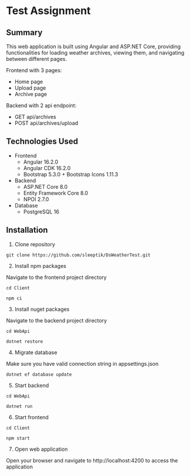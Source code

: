 ﻿# Test Assignment

## Summary

This web application is built using Angular and ASP.NET Core, providing functionalities for loading weather archives,
viewing them, and navigating between different pages.

Frontend with 3 pages:

- Home page
- Upload page
- Archive page

Backend with 2 api endpoint:

- GET api/archives
- POST api/archives/upload

## Technologies Used

- Frontend
    - Angular 16.2.0
    - Angular CDK 16.2.0
    - Bootstrap 5.3.0 + Bootstrap Icons 1.11.3
- Backend
    - ASP.NET Core 8.0
    - Entity Framework Core 8.0
    - NPOI 2.7.0
- Database
    - PostgreSQL 16

## Installation

1. Clone repository

```
git clone https://github.com/sleeptik/DsWeatherTest.git
```

2. Install npm packages

Navigate to the frontend project directory

```
cd Client
```

```
npm ci
```

3. Install nuget packages

Navigate to the backend project directory

```
cd WebApi
```

```
dotnet restore
```

4. Migrate database

Make sure you have valid connection string in appsettings.json

```   
dotnet ef database update
```

5. Start backend

```
cd WebApi
```

```
dotnet run
```

6. Start frontend

```
cd Client
```

```
npm start
```

7. Open web application

Open your browser and navigate to http://localhost:4200 to access the application
